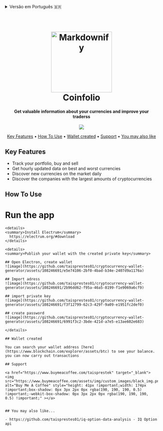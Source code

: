 
<details>
<summary>Versão em Português 🇧🇷 </summary>

</details>
<h1 align="center">
  <br>
  <a href="http://www.amitmerchant.com/electron-markdownify"><img src="https://github.com/taisprestes01/Coinfolio/assets/108246691/37a4d5e8-2b84-4d10-8bef-708c94e1b177" alt="Markdownify" width="200"></a>
  <br>
  Coinfolio
  <br>
</h1>

<h4 align="center">
Get valuable information about your currencies and improve your traderss</h4>

<p align="center">
  <a href="https://www.npmjs.com/package/npm/v/9.7.1">
    <img src="https://d25lcipzij17d.cloudfront.net/badge.svg?id=js&r=r&ts=1683906897&type=6e&v=9.7.1&x2=0">
  </a>
</p>

<p align="center">
  <a href="#key-features">Key Features</a> •
  <a href="#how-to-use">How To Use</a> •
  <a href="#wallet-created">Wallet created</a> •
  <a href="#support">Support</a> •
  <a href="#you-may-also-like">You may also like</a> 
</p>

## Key Features

* Track your portfolio, buy and sell
* Get hourly updated data on best and worst currencies
* Discover new currencies on the market daily
* Discover the companies with the largest amounts of cryptocurrencies
  
## How To Use

# Run the app

```
<details>
<summary>Install Electrum</summary>
  https://electrum.org/#download
</details>

<details>
<summary>Publish your wallet with the created private key</summary>

## Open Electron, create wallet
![image](https://github.com/taisprestes01/cryptocurrency-wallet-generator/assets/108246691/e5e74106-2bf0-4bad-b34e-2407d9a1176a)

## Import adress
![image](https://github.com/taisprestes01/cryptocurrency-wallet-generator/assets/108246691/2b96dd62-f95a-46a5-8199-f1e9069a6cf9)

## import private key
![image](https://github.com/taisprestes01/cryptocurrency-wallet-generator/assets/108246691/f3f12799-62c3-429f-9a09-e1951fc2def0)

## create password
![image](https://github.com/taisprestes01/cryptocurrency-wallet-generator/assets/108246691/6991f3c2-3bde-421d-a7e5-e13ae602e683)

</details>

## Wallet created

You can search your wallet address [here](https://www.blockchain.com/explorer/assets/btc) to see your balance.
you can now carry out transactions

## Support

<a href="https://www.buymeacoffee.com/taisprestek" target="_blank"><img src="https://www.buymeacoffee.com/assets/img/custom_images/black_img.png" alt="Buy Me A Coffee" style="height: 41px !important;width: 174px !important;box-shadow: 0px 3px 2px 0px rgba(190, 190, 190, 0.5) !important;-webkit-box-shadow: 0px 3px 2px 0px rgba(190, 190, 190, 0.5) !important;" ></a>


## You may also like...

- https://github.com/taisprestes01/iq-option-data-analysis - IQ Option api


